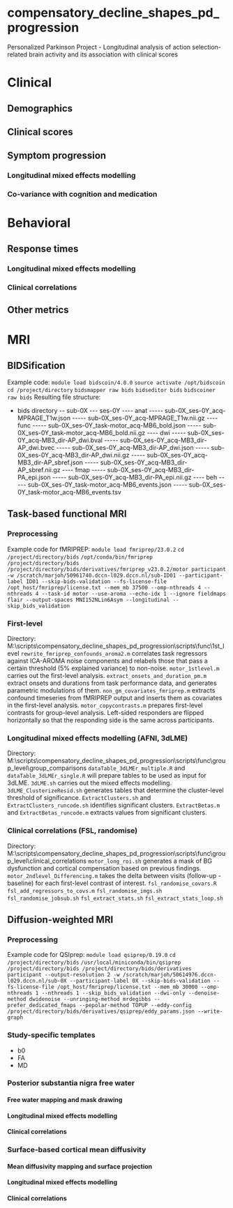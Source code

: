# compensatory_decline_shapes_pd_progression
 Personalized Parkinson Project - Longitudinal analysis of action selection-related brain activity and its association with clinical scores

# Clinical

## Demographics
## Clinical scores
## Symptom progression
### Longitudinal mixed effects modelling
### Co-variance with cognition and medication

# Behavioral

## Response times
### Longitudinal mixed effects modelling
### Clinical correlations
## Other metrics

# MRI

## BIDSification
Example code:
`module load bidscoin/4.0.0`
`source activate /opt/bidscoin`
`cd /project/directory`
`bidsmapper raw bids`
`bidseditor bids`
`bidscoiner raw bids`
Resulting file structure:
- bids directory
-- sub-0X
--- ses-0Y
---- anat
----- sub-0X_ses-0Y_acq-MPRAGE_T1w.json
----- sub-0X_ses-0Y_acq-MPRAGE_T1w.nii.gz
---- func
----- sub-0X_ses-0Y_task-motor_acq-MB6_bold.json
----- sub-0X_ses-0Y_task-motor_acq-MB6_bold.nii.gz
---- dwi
----- sub-0X_ses-0Y_acq-MB3_dir-AP_dwi.bval
----- sub-0X_ses-0Y_acq-MB3_dir-AP_dwi.bvec
----- sub-0X_ses-0Y_acq-MB3_dir-AP_dwi.json
----- sub-0X_ses-0Y_acq-MB3_dir-AP_dwi.nii.gz
----- sub-0X_ses-0Y_acq-MB3_dir-AP_sbref.json
----- sub-0X_ses-0Y_acq-MB3_dir-AP_sbref.nii.gz
---- fmap
----- sub-0X_ses-0Y_acq-MB3_dir-PA_epi.json
----- sub-0X_ses-0Y_acq-MB3_dir-PA_epi.nii.gz
---- beh
----- sub-0X_ses-0Y_task-motor_acq-MB6_events.json
----- sub-0X_ses-0Y_task-motor_acq-MB6_events.tsv

## Task-based functional MRI
### Preprocessing
Example code for fMRIPREP:
`module load fmriprep/23.0.2`
`cd /project/directory/bids`
`/opt/conda/bin/fmriprep /project/directory/bids /project/directory/bids/derivatives/fmriprep_v23.0.2/motor participant -w /scratch/marjoh/50961740.dccn-l029.dccn.nl/sub-ID01 --participant-label ID01 --skip-bids-validation --fs-license-file /opt_host/fmriprep/license.txt --mem_mb 37500 --omp-nthreads 4 --nthreads 4 --task-id motor --use-aroma --echo-idx 1 --ignore fieldmaps flair --output-spaces MNI152NLin6Asym --longitudinal --skip_bids_validation`
### First-level
Directory: M:\scripts\compensatory_decline_shapes_pd_progression\scripts\func\1st_level
`rewrite_fmriprep_confounds_aroma2.m` correlates task regressors against ICA-AROMA noise components and relabels those that pass a certain threshold (5% explained variance) to non-noise.
`motor_1stlevel.m` carries out the first-level analysis.
`extract_onsets_and_duration_pm.m` extract onsets and durations from task performance data, and generates parametric modulations of them.
`non_gm_covariates_fmriprep.m` extracts confound timeseries from fMRIPREP output and inserts them as covariates in the first-level analysis.
`motor_copycontrasts.m` prepares first-level contrasts for group-level analysis. Left-sided responders are flipped horizontally so that the responding side is the same across participants.
### Longitudinal mixed effects modelling (AFNI, 3dLME)
Directory: M:\scripts\compensatory_decline_shapes_pd_progression\scripts\func\group_level\group_comparisons
`dataTable_3dLMEr_multiple.R` and `dataTable_3dLMEr_single.R` will prepare tables to be used as input for 3dLME.
`3dLME.sh` carries out the mixed effects modelling.
`3dLME_ClusterizeResid.sh` generates tables that determine the cluster-level threshold of significance.
`ExtractClusters.sh` and `ExtractClusters_runcode.sh` identifies significant clusters.
`ExtractBetas.m` and `ExtractBetas_runcode.m` extracts values from significant clusters.
### Clinical correlations (FSL, randomise)
Directory: M:\scripts\compensatory_decline_shapes_pd_progression\scripts\func\group_level\clinical_correlations
`motor_long_roi.sh` generates a mask of BG dysfunction and cortical compensation based on previous findings.
`motor_2ndlevel_Differencing.m` takes the delta between visits (follow-up - baseline) for each first-level contrast of interest.
`fsl_randomise_covars.R`
`fsl_add_regressors_to_covs.m`
`fsl_randomise_imgs.sh`
`fsl_randomise_jobsub.sh`
`fsl_extract_stats.sh`
`fsl_extract_stats_loop.sh`

## Diffusion-weighted MRI
### Preprocessing
Example code for QSIprep:
`module load qsiprep/0.19.0`
`cd /project/directory/bids`
`/usr/local/miniconda/bin/qsiprep /project/directory/bids /project/directory/bids/derivatives participant --output-resolution 2 -w /scratch/marjoh/50614976.dccn-l029.dccn.nl/sub-0X --participant-label 0X --skip-bids-validation --fs-license-file /opt_host/fmriprep/license.txt --mem_mb 30000 --omp-nthreads 1 --nthreads 1 --skip_bids_validation --dwi-only --denoise-method dwidenoise --unringing-method mrdegibbs --prefer_dedicated_fmaps --pepolar-method TOPUP --eddy-config /project/directory/bids/derivatives/qsiprep/eddy_params.json --write-graph`
### Study-specific templates
- b0
- FA
- MD
### Posterior substantia nigra free water
#### Free water mapping and mask drawing
#### Longitudinal mixed effects modelling
#### Clinical correlations
### Surface-based cortical mean diffusivity
#### Mean diffusivity mapping and surface projection
#### Longitudinal mixed effects modelling
#### Clinical correlations
